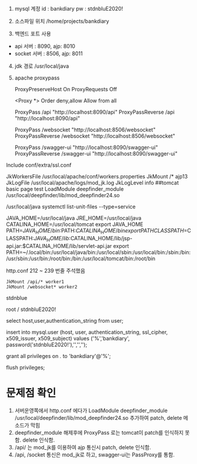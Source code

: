 1. mysql 계정
id : bankdiary
pw : stdnbluE2020!

2. 소스파일 위치
/home/projects/bankdiary

3. 백엔드 포트 사용
- api 서버 : 8090, ajp: 8010
- socket 서버 : 8506, ajp: 8011

4. jdk 경로
/usr/local/java

5. apache proxypass

    ProxyPreserveHost On
    ProxyRequests Off

    <Proxy *>
        Order deny,allow
        Allow from all
    </Proxy>

    ProxyPass /api "http://localhost:8090/api"
    ProxyPassReverse /api "http://localhost:8090/api"
    
    ProxyPass /websocket "http://localhost:8506/websocket"
    ProxyPassReverse /websocket "http://localhost:8506/websocket"
    
    ProxyPass /swagger-ui "http://localhost:8090/swagger-ui"
    ProxyPassReverse /swagger-ui "http://localhost:8090/swagger-ui"

Include conf/extra/ssl.conf

<IfModule mod_jk.c>
  JkWorkersFile /usr/local/apache/conf/workers.properties
  JkMount /* ajp13
  JkLogFile /usr/local/apache/logs/mod_jk.log
  JkLogLevel info
  ##tomcat basic page test
</IfModule>
LoadModule deepfinder_module /usr/local/deepfinder/lib/mod_deepfinder24.so



<Service name="Catalina1">
  <Connector port="8090" protocol="HTTP/1.1" connectionTimeout="20000" redirectPort="9443"         URIEncoding="UTF-8" maxThreads="250" maxHttpHeaderSize="8192" emptySessionPath="true"   enableLookups="false" acceptCount="100" disableUploadTimeout="true"/>
  <Connector port="8010" protocol="AJP/1.3" redirectPort="9443" />
<Engine name="Catalina" defaultHost="localhost">
  <Realm className="org.apache.catalina.realm.LockOutRealm">
    <Realm className="org.apache.catalina.realm.UserDatabaseRealm" resourceName="UserDatabase"/>
  </Realm>
  <Host name="localhost" appBase="/home/projects/bankdiary/bankdiary_springboot" unpackWARs="true" autoDeploy="true">
  <Context path="" docBase="bankdiary_springboot" reloadable="true"/>
  <Valve className="org.apache.catalina.valves.AccessLogValve" directory="logs" prefix="localhost_access_log" suffix=".txt" pattern="%h %l %u %t &quot;%r&quot; %s %b" />
  </Host>
  </Engine>
</Service>

<Service name="Catalina2">
  <Connector port="8506" protocol="HTTP/1.1" connectionTimeout="20000" redirectPort="6443"         URIEncoding="UTF-8" maxThreads="250" maxHttpHeaderSize="8192" emptySessionPath="true"   enableLookups="false" acceptCount="100" disableUploadTimeout="true"/>
  <Connector port="8011" protocol="AJP/1.3" redirectPort="6443" />
<Engine name="Catalina" defaultHost="localhost">
  <Realm className="org.apache.catalina.realm.LockOutRealm">
    <Realm className="org.apache.catalina.realm.UserDatabaseRealm" resourceName="UserDatabase"/>
  </Realm>
  <Host name="localhost" appBase="/home/projects/bankdiary/bankdiary_socket" unpackWARs="true" autoDeploy="true">
  <Context path="" docBase="bankdiary_socket" reloadable="true"/>
  <Valve className="org.apache.catalina.valves.AccessLogValve" directory="logs" prefix="localhost_access_log" suffix=".txt" pattern="%h %l %u %t &quot;%r&quot; %s %b" />
  </Host>
  </Engine>
</Service>


/usr/local/java
systemctl list-unit-files --type=service

JAVA_HOME=/usr/local/java
JRE_HOME=/usr/local/java
CATALINA_HOME=/usr/local/tomcat
export JAVA_HOME
PATH=$JAVA_HOME/bin:$PATH:$CATALINA_HOME/bin
export PATH
CLASSPATH=$CLASSPATH:$JAVA_HOME/lib:$CATALINA_HOME/lib/jsp-api.jar:$CATALINA_HOME/lib/servlet-api.jar
export PATH=~/.local/bin:/usr/local/java/bin:/usr/local/sbin:/usr/local/bin:/sbin:/bin:/usr/sbin:/usr/bin:/root/bin:/bin:/usr/local/tomcat/bin:/root/bin

http.conf 212 ~ 239 번줄 주석했음 





<!-- api -->
<Service name="Catalina1">
  <Connector port="8090" protocol="HTTP/1.1" connectionTimeout="20000" redirectPort="8444"         URIEncoding="UTF-8" maxThreads="250" maxHttpHeaderSize="8192" emptySessionPath="true"   enableLookups="false" acceptCount="100" disableUploadTimeout="true"/>
  <Connector port="8019" protocol="AJP/1.3" redirectPort="8444" />
<Engine name="Catalina" defaultHost="localhost">
  <Realm className="org.apache.catalina.realm.LockOutRealm">
    <Realm className="org.apache.catalina.realm.UserDatabaseRealm" resourceName="UserDatabase"/>
  </Realm>
  <Host name="localhost" appBase="/home/projects/bankdiary/bankdiary_springboot" unpackWARs="true" autoDeploy="true">
  <Context path="" docBase="bankdiary_springboot" reloadable="true"/>
  <Valve className="org.apache.catalina.valves.AccessLogValve" directory="logs" prefix="localhost_access_log" suffix=".txt" pattern="%h %l %u %t &quot;%r&quot; %s %b" />
  </Host>
  </Engine>
</Service>

<!-- socket -->
<Service name="worker2">
  <Connector port="8506" protocol="HTTP/1.1" connectionTimeout="20000" redirectPort="8445"         URIEncoding="UTF-8" maxThreads="250" maxHttpHeaderSize="8192" emptySessionPath="true"   enableLookups="false" acceptCount="100" disableUploadTimeout="true"/>
  <Connector port="8011" protocol="AJP/1.3" redirectPort="8445" />
<Engine name="Catalina" defaultHost="localhost">
  <Realm className="org.apache.catalina.realm.LockOutRealm">
    <Realm className="org.apache.catalina.realm.UserDatabaseRealm" resourceName="UserDatabase"/>
  </Realm>
  <Host name="localhost" appBase="/home/projects/bankdiary/bankdiary_socket" unpackWARs="true" autoDeploy="true">
  <Context path="" docBase="bankdiary_socket" reloadable="true"/>
  <Valve className="org.apache.catalina.valves.AccessLogValve" directory="logs" prefix="localhost_access_log" suffix=".txt" pattern="%h %l %u %t &quot;%r&quot; %s %b" />
  </Host>
  </Engine>
</Service>

    JkMount /api/* worker1
    JkMount /websocket* worker2
    
    
    
    
stdnblue

root / stdnbluE2020!

select host,user,authentication_string from user;

insert into mysql.user (host, user, authentication_string, ssl_cipher, x509_issuer, x509_subject) values ('%','bankdiary', password('stdnbluE2020!'),'','','');

grant all privileges on *.* to 'bankdiary'@'%';

flush privileges;



# 문제점 확인
1. 서버운영쪽에서 http.conf 에다가 
LoadModule deepfinder_module /usr/local/deepfinder/lib/mod_deepfinder24.so
추가하여 patch, delete 메소드가 막힘
2. deepfinder_module 해제후에 ProxyPass 로는 tomcat이 patch를 인식하지 못함. delete 인식함.
3. /api/ 는 mod_jk를 이용하여 ajp 통신시 patch, delete 인식함.
4. /api, /socket 통신은 mod_jk로 하고, swagger-ui는 PassProxy를 통함.

